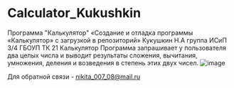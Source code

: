 # Calculator_Kukushkin
Программа "Калькулятор"
«Создание и отладка программы «Калькулятор» с загрузкой в репозиторий»
Кукушкин Н.А группа ИСиП 3/4
ГБОУП ТК 21
Калькулятор
Программа запрашивает у пользователя два целых числа и выводит результаты сложения,  вычитания, умножения,  деления  и  возведения  в  степень этих  двух чисел.
![image](https://user-images.githubusercontent.com/91468247/138231563-17f27ca5-a3bc-461a-ad58-60f657450d08.png)

Для обратной связи - nikita_007_08@mail.ru
